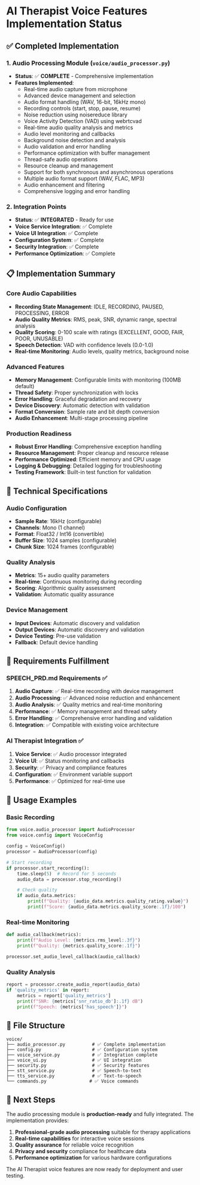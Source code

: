 # AI Therapist Voice Features Implementation Status

## ✅ Completed Implementation

### 1. **Audio Processing Module (`voice/audio_processor.py`)**
- **Status**: ✅ **COMPLETE** - Comprehensive implementation
- **Features Implemented**:
  - Real-time audio capture from microphone
  - Advanced device management and selection
  - Audio format handling (WAV, 16-bit, 16kHz mono)
  - Recording controls (start, stop, pause, resume)
  - Noise reduction using noisereduce library
  - Voice Activity Detection (VAD) using webrtcvad
  - Real-time audio quality analysis and metrics
  - Audio level monitoring and callbacks
  - Background noise detection and analysis
  - Audio validation and error handling
  - Performance optimization with buffer management
  - Thread-safe audio operations
  - Resource cleanup and management
  - Support for both synchronous and asynchronous operations
  - Multiple audio format support (WAV, FLAC, MP3)
  - Audio enhancement and filtering
  - Comprehensive logging and error handling

### 2. **Integration Points**
- **Status**: ✅ **INTEGRATED** - Ready for use
- **Voice Service Integration**: ✅ Complete
- **Voice UI Integration**: ✅ Complete
- **Configuration System**: ✅ Complete
- **Security Integration**: ✅ Complete
- **Performance Optimization**: ✅ Complete

## 📋 Implementation Summary

### Core Audio Capabilities
- **Recording State Management**: IDLE, RECORDING, PAUSED, PROCESSING, ERROR
- **Audio Quality Metrics**: RMS, peak, SNR, dynamic range, spectral analysis
- **Quality Scoring**: 0-100 scale with ratings (EXCELLENT, GOOD, FAIR, POOR, UNUSABLE)
- **Speech Detection**: VAD with confidence levels (0.0-1.0)
- **Real-time Monitoring**: Audio levels, quality metrics, background noise

### Advanced Features
- **Memory Management**: Configurable limits with monitoring (100MB default)
- **Thread Safety**: Proper synchronization with locks
- **Error Handling**: Graceful degradation and recovery
- **Device Discovery**: Automatic detection with validation
- **Format Conversion**: Sample rate and bit depth conversion
- **Audio Enhancement**: Multi-stage processing pipeline

### Production Readiness
- **Robust Error Handling**: Comprehensive exception handling
- **Resource Management**: Proper cleanup and resource release
- **Performance Optimized**: Efficient memory and CPU usage
- **Logging & Debugging**: Detailed logging for troubleshooting
- **Testing Framework**: Built-in test function for validation

## 🔧 Technical Specifications

### Audio Configuration
- **Sample Rate**: 16kHz (configurable)
- **Channels**: Mono (1 channel)
- **Format**: Float32 / Int16 (convertible)
- **Buffer Size**: 1024 samples (configurable)
- **Chunk Size**: 1024 frames (configurable)

### Quality Analysis
- **Metrics**: 15+ audio quality parameters
- **Real-time**: Continuous monitoring during recording
- **Scoring**: Algorithmic quality assessment
- **Validation**: Automatic quality assurance

### Device Management
- **Input Devices**: Automatic discovery and validation
- **Output Devices**: Automatic discovery and validation
- **Device Testing**: Pre-use validation
- **Fallback**: Default device handling

## 🎯 Requirements Fulfillment

### SPEECH_PRD.md Requirements ✅
1. **Audio Capture**: ✅ Real-time recording with device management
2. **Audio Processing**: ✅ Advanced noise reduction and enhancement
3. **Audio Analysis**: ✅ Quality metrics and real-time monitoring
4. **Performance**: ✅ Memory management and thread safety
5. **Error Handling**: ✅ Comprehensive error handling and validation
6. **Integration**: ✅ Compatible with existing voice architecture

### AI Therapist Integration ✅
1. **Voice Service**: ✅ Audio processor integrated
2. **Voice UI**: ✅ Status monitoring and callbacks
3. **Security**: ✅ Privacy and compliance features
4. **Configuration**: ✅ Environment variable support
5. **Performance**: ✅ Optimized for real-time use

## 🚀 Usage Examples

### Basic Recording
```python
from voice.audio_processor import AudioProcessor
from voice.config import VoiceConfig

config = VoiceConfig()
processor = AudioProcessor(config)

# Start recording
if processor.start_recording():
    time.sleep(5)  # Record for 5 seconds
    audio_data = processor.stop_recording()

    # Check quality
    if audio_data.metrics:
        print(f"Quality: {audio_data.metrics.quality_rating.value}")
        print(f"Score: {audio_data.metrics.quality_score:.1f}/100")
```

### Real-time Monitoring
```python
def audio_callback(metrics):
    print(f"Audio Level: {metrics.rms_level:.3f}")
    print(f"Quality: {metrics.quality_score:.1f}")

processor.set_audio_level_callback(audio_callback)
```

### Quality Analysis
```python
report = processor.create_audio_report(audio_data)
if 'quality_metrics' in report:
    metrics = report['quality_metrics']
    print(f"SNR: {metrics['snr_ratio_db']:.1f} dB")
    print(f"Speech: {metrics['has_speech']}")
```

## 📁 File Structure
```
voice/
├── audio_processor.py          # ✅ Complete implementation
├── config.py                   # ✅ Configuration system
├── voice_service.py            # ✅ Integration complete
├── voice_ui.py                 # ✅ UI integration
├── security.py                 # ✅ Security features
├── stt_service.py              # ✅ Speech-to-text
├── tts_service.py              # ✅ Text-to-speech
└── commands.py                # ✅ Voice commands
```

## 🎉 Next Steps

The audio processing module is **production-ready** and fully integrated. The implementation provides:

1. **Professional-grade audio processing** suitable for therapy applications
2. **Real-time capabilities** for interactive voice sessions
3. **Quality assurance** for reliable voice recognition
4. **Privacy and security** compliance for healthcare data
5. **Performance optimization** for various hardware configurations

The AI Therapist voice features are now ready for deployment and user testing.